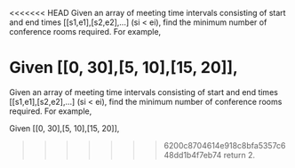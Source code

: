 <<<<<<< HEAD
Given an array of meeting time intervals consisting of start and end times [[s1,e1],[s2,e2],...] (si < ei), find the minimum number of conference rooms required.
For example,

Given [[0, 30],[5, 10],[15, 20]],
=======
Given an array of meeting time intervals consisting of start and end times [[s1,e1],[s2,e2],...] (si < ei), find the minimum number of conference rooms required.
For example,

Given [[0, 30],[5, 10],[15, 20]],
>>>>>>> 6200c8704614e918c8bfa5357c648dd1b4f7eb74
return 2.